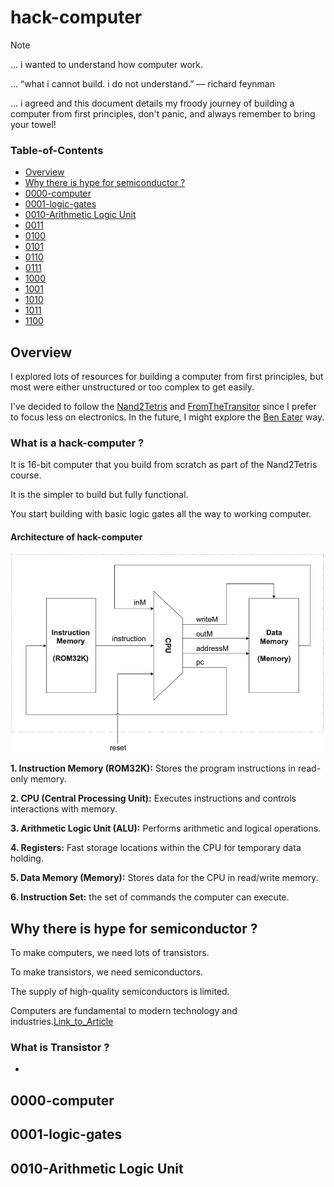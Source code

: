 # hack-computer

> [!NOTE]
> ... i wanted to understand how computer work.
>
> ... “what i cannot build. i do not understand.” ― richard feynman
> 
> ... i agreed and this document details my froody journey of building a computer from first principles, don't panic, and always remember to bring your towel! 

### Table-of-Contents

- [Overview](#overview)
- [Why there is hype for semiconductor ?](#Why-there-is-hype-for-semiconductor)
- [0000-computer](#0000-computer)
- [0001-logic-gates](#0001-logic-gates)
- [0010-Arithmetic Logic Unit](#0010-Arithmetic-Logic-Unit)
- [0011](#0011)
- [0100](#0100)
- [0101](#0101)
- [0110](#0110)
- [0111](#0111)
- [1000](#1000)
- [1001](#1001)
- [1010](#1010)
- [1011](#1011)
- [1100](#1100)


## Overview

I explored lots of resources for building a computer from first principles, but most were either unstructured or too complex to get easily.

I've decided to follow the [Nand2Tetris](https://www.nand2tetris.org) and [FromTheTransitor](https://www.fromthetransistor.com/`) since I prefer to focus less on electronics. In the future, I might explore the [Ben Eater](https://eater.net) way.

### What is a hack-computer ?

It is 16-bit computer that you build from scratch as part of the Nand2Tetris course.

It is the simpler to build but fully functional.

You start building with basic logic gates all the way to working computer.

#### Architecture of hack-computer 

![img](images/hack-computer.png)

**1. Instruction Memory (ROM32K):** Stores the program instructions in read-only memory.

**2. CPU (Central Processing Unit):** Executes instructions and controls interactions with memory.

**3. Arithmetic Logic Unit (ALU):** Performs arithmetic and logical operations.

**4. Registers:** Fast storage locations within the CPU for temporary data holding.

**5. Data Memory (Memory):** Stores data for the CPU in read/write memory.

**6. Instruction Set:** the set of commands the computer can execute.


## Why there is hype for semiconductor ?

To make computers, we need lots of transistors.

To make transistors, we need semiconductors.

The supply of high-quality semiconductors is limited.

Computers are fundamental to modern technology and industries.[Link_to_Article](https://www.rabobank.com/knowledge/d011371771-mapping-global-supply-chains-the-case-of-semiconductors)

### What is Transistor ? 

- 


## 0000-computer



## 0001-logic-gates


## 0010-Arithmetic Logic Unit